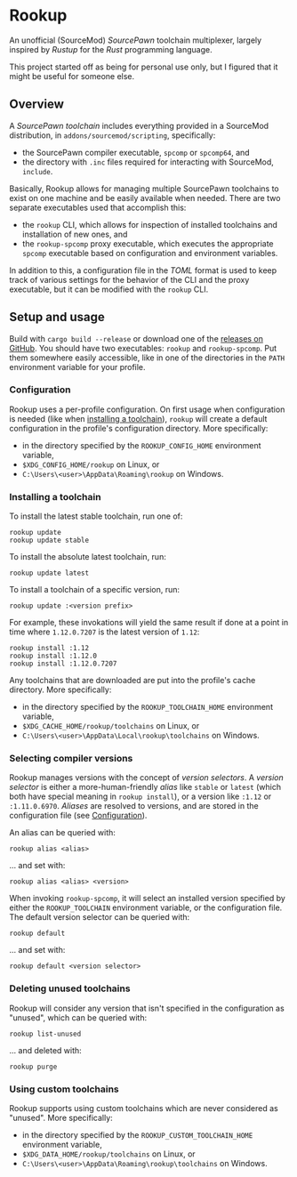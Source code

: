 # Rookup
An unofficial (SourceMod) *SourcePawn* toolchain multiplexer,
largely inspired by *Rustup* for the *Rust* programming language.

This project started off as being for personal use only,
but I figured that it might be useful for someone else.

## Overview
A *SourcePawn toolchain* includes everything provided in a SourceMod distribution, in `addons/sourcemod/scripting`,
specifically:
- the SourcePawn compiler executable, `spcomp` or `spcomp64`, and
- the directory with `.inc` files required for interacting with SourceMod, `include`.

Basically, Rookup allows for managing multiple SourcePawn toolchains to exist on one machine and be easily available
when needed.
There are two separate executables used that accomplish this:
- the `rookup` CLI, which allows for inspection of installed toolchains and installation of new ones, and
- the `rookup-spcomp` proxy executable, which executes the appropriate `spcomp` executable based on configuration and
environment variables.

In addition to this, a configuration file in the *TOML* format is used to keep track of various settings for the
behavior of the CLI and the proxy executable,
but it can be modified with the `rookup` CLI.

## Setup and usage
Build with `cargo build --release`
or download one of the [releases on GitHub](https://github.com/b0mbie/rookup/releases).
You should have two executables: `rookup` and `rookup-spcomp`.
Put them somewhere easily accessible,
like in one of the directories in the `PATH` environment variable for your profile.

### Configuration
Rookup uses a per-profile configuration.
On first usage when configuration is needed (like when [installing a toolchain](#installing-a-toolchain)),
`rookup` will create a default configuration in the profile's configuration directory.
More specifically:
- in the directory specified by the `ROOKUP_CONFIG_HOME` environment variable,
- `$XDG_CONFIG_HOME/rookup` on Linux, or
- `C:\Users\<user>\AppData\Roaming\rookup` on Windows.

### Installing a toolchain
To install the latest stable toolchain, run one of:
```
rookup update
rookup update stable
```

To install the absolute latest toolchain, run:
```
rookup update latest
```

To install a toolchain of a specific version, run:
```
rookup update :<version prefix>
```
For example, these invokations will yield the same result if done at a point in time where `1.12.0.7207` is the latest
version of `1.12`:
```
rookup install :1.12
rookup install :1.12.0
rookup install :1.12.0.7207
```

Any toolchains that are downloaded are put into the profile's cache directory.
More specifically:
- in the directory specified by the `ROOKUP_TOOLCHAIN_HOME` environment variable,
- `$XDG_CACHE_HOME/rookup/toolchains` on Linux, or
- `C:\Users\<user>\AppData\Local\rookup\toolchains` on Windows.

### Selecting compiler versions
Rookup manages versions with the concept of *version selectors*.
A *version selector* is either a more-human-friendly *alias* like `stable` or `latest`
(which both have special meaning in `rookup install`),
or a version like `:1.12` or `:1.11.0.6970`.
*Aliases* are resolved to versions, and are stored in the configuration file
(see [Configuration](#configuration)).

An alias can be queried with:
```
rookup alias <alias>
```
... and set with:
```
rookup alias <alias> <version>
```

When invoking `rookup-spcomp`,
it will select an installed version specified by either
the `ROOKUP_TOOLCHAIN` environment variable, or
the configuration file.
The default version selector can be queried with:
```
rookup default
```
... and set with:
```
rookup default <version selector>
```

### Deleting unused toolchains
Rookup will consider any version that isn't specified in the configuration as "unused", which can be queried with:
```
rookup list-unused
```
... and deleted with:
```
rookup purge
```

### Using custom toolchains
Rookup supports using custom toolchains which are never considered as "unused".
More specifically:
- in the directory specified by the `ROOKUP_CUSTOM_TOOLCHAIN_HOME` environment variable,
- `$XDG_DATA_HOME/rookup/toolchains` on Linux, or
- `C:\Users\<user>\AppData\Roaming\rookup\toolchains` on Windows.
